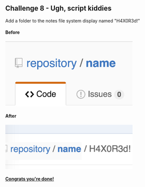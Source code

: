 ## Challenge 8 - Ugh, script kiddies
Add a folder to the notes file system display named "H4X0R3d!"

#### Before
<img src="img/8a.png" width=400px>

<br>

#### After
<img src="img/8b.png" width=400px>

#### [Congrats you're done!](https://www.youtube.com/watch?v=dQw4w9WgXcQ)
